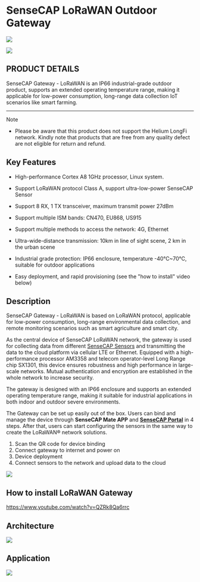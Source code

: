 SenseCAP LoRaWAN Outdoor Gateway
================================

![](https://www.sensecapmx.com/wp-content/uploads/2023/02/Pasted-into-1-11.png)

[![](https://files.seeedstudio.com/wiki/Seeed-WiKi/docs/images/get_one_now.png)](https://www.seeedstudio.com/LoRaWAN-Gateway-EU868-p-4305.html?queryID=7e06f8bd7fb637d36c2752cb0a0214b9&objectID=4305&indexName=bazaar_retailer_products)

PRODUCT DETAILS
---------------

SenseCAP Gateway - LoRaWAN is an IP66 industrial-grade outdoor product, supports an extended operating temperature range, making it applicable for low-power consumption, long-range data collection IoT scenarios like smart farming.

* * *

Note

*   Please be aware that this product does not support the Helium LongFi network. Kindly note that products that are free from any quality defect are not eligible for return and refund.

Key Features
------------

*   High-performance Cortex A8 1GHz processor, Linux system.
    
*   Support LoRaWAN protocol Class A, support ultra-low-power SenseCAP Sensor
    
*   Support 8 RX, 1 TX transceiver, maximum transmit power 27dBm
    
*   Support multiple ISM bands: CN470, EU868, US915
    
*   Support multiple methods to access the network: 4G, Ethernet
    
*   Ultra-wide-distance transmission: 10km in line of sight scene, 2 km in the urban scene
    
*   Industrial grade protection: IP66 enclosure, temperature -40℃~70℃, suitable for outdoor applications
    
*   Easy deployment, and rapid provisioning (see the "how to install" video below)
    

Description
-----------

SenseCAP Gateway - LoRaWAN is based on LoRaWAN protocol, applicable for low-power consumption, long-range environmental data collection, and remote monitoring scenarios such as smart agriculture and smart city.

As the central device of SenseCAP LoRaWAN network, the gateway is used for collecting data from different [SenseCAP Sensors](https://www.seeedstudio.com/catalogsearch/result/?q=SenseCAP+Sensor "SenseCAP Sensor") and transmitting the data to the cloud platform via cellular LTE or Ethernet. Equipped with a high-performance processor AM3358 and telecom operator-level Long Range chip SX1301, this device ensures robustness and high performance in large-scale networks. Mutual authentication and encryption are established in the whole network to increase security.

The gateway is designed with an IP66 enclosure and supports an extended operating temperature range, making it suitable for industrial applications in both indoor and outdoor severe environments.

The Gateway can be set up easily out of the box. Users can bind and manage the device through **SenseCAP Mate APP** and **[SenseCAP Portal](https://sensecap-docs.seeed.cc/quickstart.html)** in 4 steps. After that, users can start configuring the sensors in the same way to create the LoRaWAN® network solutions.

1.  Scan the QR code for device binding
2.  Connect gateway to internet and power on
3.  Device deployment
4.  Connect sensors to the network and upload data to the cloud

![](https://files.seeedstudio.com/products/114991726/img/why%20SenseCAP.png)

How to install LoRaWAN Gateway
------------------------------

https://www.youtube.com/watch?v=QZRk8Qa6rrc

Architecture
------------

![](https://files.seeedstudio.com/products/102991154/img/SenseCAP%20LoRaWAN%20Architecture.png)

Application
-----------

![](https://files.seeedstudio.com/products/114991726/img/application%20seeed%20page%20for%20sensecap.png)